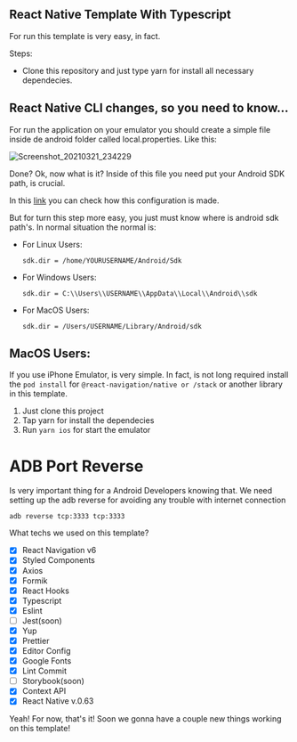 ## React Native Template With Typescript

For run this template is very easy, in fact.

Steps:
 - Clone this repository and just type yarn for install all necessary dependecies.

## React Native CLI changes, so you need to know...

For run the application on your emulator you should create a simple file inside de android folder called local.properties. Like this:

![Screenshot_20210321_234229](https://user-images.githubusercontent.com/39891863/111934057-75758000-8a9f-11eb-9ac5-1e0b0681dfe9.png)

Done? Ok, now what is it? Inside of this file you need put your Android SDK path, is crucial.

In this [link](https://stackoverflow.com/questions/27620262/sdk-location-not-found-define-location-with-sdk-dir-in-the-local-properties-fil) you can check how this configuration is made.

But for turn this step more easy, you just must know where is android sdk path's. In normal situation the normal is:

* For Linux Users:

  `sdk.dir = /home/YOURUSERNAME/Android/Sdk`

* For Windows Users:

  ` sdk.dir = C:\\Users\\USERNAME\\AppData\\Local\\Android\\sdk
`

* For MacOS Users:

  `sdk.dir = /Users/USERNAME/Library/Android/sdk
`

## MacOS Users:

If you use iPhone Emulator, is very simple. In fact, is not long required install the `pod install` for `@react-navigation/native or /stack` or another library in this template.

1. Just clone this project
2. Tap yarn for install the dependecies
3. Run `yarn ios` for start the emulator

# ADB Port Reverse

Is very important thing for a Android Developers knowing that. We need setting up the adb reverse for avoiding any trouble with internet connection

`adb reverse tcp:3333 tcp:3333`

What techs we used on this template?

- [x] React Navigation v6
- [x] Styled Components
- [x] Axios
- [x] Formik
- [x] React Hooks
- [x] Typescript
- [x] Eslint
- [ ] Jest(soon)
- [x] Yup
- [x] Prettier
- [x] Editor Config
- [x] Google Fonts
- [x] Lint Commit
- [ ] Storybook(soon)
- [x] Context API
- [x] React Native v.0.63

Yeah! For now, that's it! Soon we gonna have a couple new things working on this template!

